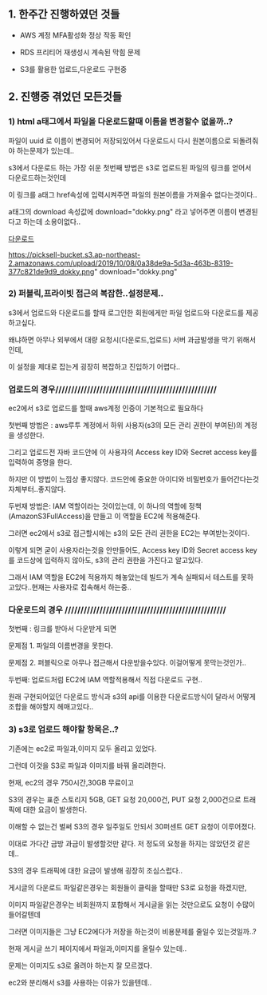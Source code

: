 ## 1. 한주간 진행하였던 것들

* AWS 계정 MFA활성화 정상 작동 확인

* RDS 프리티어 재생성시 계속된 막힘 문제

* S3를 활용한 업로드,다운로드 구현중 


## 2. 진행중 겪었던 모든것들 


### 1) html a태그에서 파일을 다운로드할때 이름을 변경할수 없을까..?

파일이 uuid 로 이름이 변경되어 저장되있어서 다운로드시 다시 원본이름으로 되돌려줘야 하는문제가 있는데..

s3에서 다운로드 하는 가장 쉬운 첫번째 방법은 s3로 업로드된 파일의 링크를 얻어서 다운로드하는것인데

이 링크를 a태그 href속성에 입력시켜주면 파일의 원본이름을 가져올수 없다는것이다..

a태그의 download 속성값에 download="dokky.png" 라고 넣어주면 이름이 변경된다고 하는데 소용이없다..

<a href="https://picksell-bucket.s3.ap-northeast-2.amazonaws.com/upload/2019/10/08/0a38de9a-5d3a-463b-8319-377c821de9d9_dokky.png" download="dokky.png">다운로드</a>

https://picksell-bucket.s3.ap-northeast-2.amazonaws.com/upload/2019/10/08/0a38de9a-5d3a-463b-8319-377c821de9d9_dokky.png" download="dokky.png"


### 2) 퍼블릭,프라이빗 접근의 복잡한..설정문제..
 
s3에서 업로드와 다운로드를 할때 로그인한 회원에게만 파일 업로드와 다운로드를 제공하고싶다. 

왜냐하면 아무나 외부에서 대량 요청시(다운로드,업로드) 서버 과금발생을 막기 위해서인데,

이 설정을 제대로 잡는게 굉장히 복잡하고 진입하기 어렵다..

### 업로드의 경우///////////////////////////////////////////////////

ec2에서 s3로 업로드를 할때 aws계정 인증이 기본적으로 필요하다

첫번째 방법은 : aws루투 계정에서 하위 사용자(s3의 모든 관리 권한이 부여된)의 계정을 생성한다.

 그리고 업로드전 자바 코드안에 이 사용자의 Access key ID와   Secret access key를 입력하여 증명을 한다.
 
 하지만 이 방법이 느낌상 좋지않다. 코드안에 중요한 아이디와 비밀번호가 들어간다는것 자체부터..좋지않다.
 
 
두번재 방법은: IAM 역할이라는 것이있는데, 이 하나의 역할에 정책(AmazonS3FullAccess)을 만들고 이 역할을 EC2에 적용해준다.

그러면 ec2에서 s3로 접근할시에는 s3의 모든 관리 권한을 EC2는 부여받는것이다.

이렇게 되면  굳이 사용자라는것을 안만들어도, Access key ID와   Secret access key를 코드상에 입력하지 않아도, s3의 관리 권한을 가진다고 알고있다.

그래서 IAM 역할을 EC2에 적용까지 해놓았는데 빌드가 계속 실패되서 테스트를 못하고있다..현재는 사용자로 접속해서 하는중..
 
### 다운로드의 경우 ///////////////////////////////////////////////////

첫번째 : 링크를 받아서 다운받게 되면 

문제점 1. 파일의 이름변경을 못한다. 

문제점 2. 퍼블릭으로 아무나 접근해서 다운받을수있다. 이걸어떻게 못막는것인가.. 

두번째: 업로드처럼 EC2에 IAM 역할적용해서 직접 다운로드 구현..

원래 구현되어있던 다운로드 방식과 s3의 api를 이용한 다운로드방식이 달라서 어떻게 조합을 해야할지 헤매고있다..


### 3) s3로 업로드 해야할 항목은..?

기존에는 ec2로 파일과,이미지 모두 올리고 있었다.

그런데 이것을 S3로 파일과 이미지를 바꿔 올리려한다.

현재, ec2의 경우 750시간,30GB 무료이고 

S3의 경우는 표준 스토리지 5GB, GET 요청 20,000건, PUT 요청 2,000건으로 트래픽에 대한 요금이 발생한다.

이해할 수 없는건 벌써 S3의 경우 일주일도 안되서 30퍼센트 GET 요청이 이루어졌다.

이대로 가다간 금방 과금이 발생할것만 같다. 저 정도의 요청을 하지는 않았던것 같은데..

S3의 경우 트래픽에 대한 요금이 발생해 굉장히 조심스럽다..

게시글의 다운로드 파일같은경우는 회원들이 클릭을 할때만 S3로 요청을 하겠지만, 

이미지 파일같은경우는 비회원까지 포함해서 게시글을 읽는 것만으로도 요청이 수많이 들어갈텐데

그러면 이미지들은 그냥 EC2에다가 저장을 하는것이 비용문제를 줄일수 있는것일까..?

현재 게시글 쓰기 페이지에서 파일과,이미지를 올릴수 있는데..

문제는 이미지도 s3로 올려야 하는지 잘 모르겠다.

ec2와 분리해서 s3를 사용하는 이유가 있을텐데..